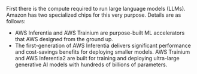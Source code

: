 First there is the compute required to run large language models (LLMs). Amazon has two specialized chips for this very purpose. Details are as follows:

- AWS Inferentia and AWS Trainium are purpose-built ML accelerators that AWS designed from the ground up.
- The first-generation of AWS Inferentia delivers significant performance and cost-savings benefits for deploying smaller models. AWS Trainium and AWS Inferentia2 are built for training and deploying ultra-large generative AI models with hundreds of billions of parameters.